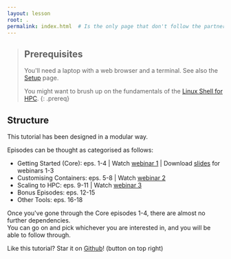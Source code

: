 ```yaml
---
layout: lesson
root: .
permalink: index.html  # Is the only page that don't follow the partner /:path/index.html
---
```



> ## Prerequisites
>
> You'll need a laptop with a web browser and a terminal. See also the [Setup](./setup.html) page.
> 
> You might want to brush up on the fundamentals of the [Linux Shell for HPC](https://pawseysc.github.io/shell-hpc/).
{: .prereq}


## Structure

This tutorial has been designed in a modular way.

Episodes can be thought as categorised as follows:
* Getting Started (Core): eps. 1-4 \| Watch [webinar 1](https://www.youtube.com/watch?v=InvDom3dec8) \| Download [slides](https://support.pawsey.org.au/documentation/download/attachments/2162899/Containers%20on%20HPC%20and%20Cloud%20with%20Singularity.pdf?api=v2) for webinars 1-3
* Customising Containers: eps. 5-8 \| Watch [webinar 2](https://www.youtube.com/watch?v=-e4nVO1vWrw)
* Scaling to HPC: eps. 9-11 \| Watch [webinar 3](https://www.youtube.com/watch?v=RYnWTFJdZ-Y)
* Bonus Episodes: eps. 12-15
* Other Tools: eps. 16-18

Once you've gone through the Core episodes 1-4, there are almost no further dependencies.  
You can go on and pick whichever you are interested in, and you will be able to follow through.

Like this tutorial?  Star it on [Github](https://github.com/pawseySC/singularity-containers)!  (button on top right)
